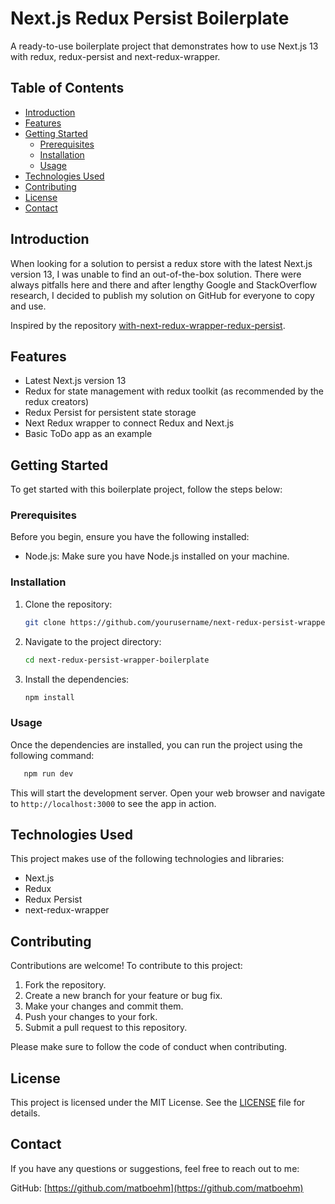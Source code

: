# Next.js Redux Persist Boilerplate

A ready-to-use boilerplate project that demonstrates how to use Next.js 13 with redux, redux-persist and next-redux-wrapper.

## Table of Contents

- [Introduction](#introduction)
- [Features](#features)
- [Getting Started](#getting-started)
    - [Prerequisites](#prerequisites)
    - [Installation](#installation)
    - [Usage](#usage)
- [Technologies Used](#technologies-used)
- [Contributing](#contributing)
- [License](#license)
- [Contact](#contact)

## Introduction

When looking for a solution to persist a redux store with the latest Next.js version 13, I was unable to find an out-of-the-box solution. There were always pitfalls here and there and after lengthy Google and StackOverflow research, I decided to publish my solution on GitHub for everyone to copy and use.

Inspired by the repository [with-next-redux-wrapper-redux-persist](https://github.com/fazlulkarimweb/with-next-redux-wrapper-redux-persist/tree/master).

## Features

- Latest Next.js version 13
- Redux for state management with redux toolkit (as recommended by the redux creators)
- Redux Persist for persistent state storage
- Next Redux wrapper to connect Redux and Next.js
- Basic ToDo app as an example

## Getting Started

To get started with this boilerplate project, follow the steps below:

### Prerequisites

Before you begin, ensure you have the following installed:

- Node.js: Make sure you have Node.js installed on your machine.

### Installation

1. Clone the repository:
   ```sh
   git clone https://github.com/yourusername/next-redux-persist-wrapper-boilerplate.git
   ```
2. Navigate to the project directory:
   ```sh
   cd next-redux-persist-wrapper-boilerplate
   ```
3. Install the dependencies:
   ```sh
   npm install
   ```

### Usage

Once the dependencies are installed, you can run the project using the following command:

```sh
   npm run dev
   ```

This will start the development server. Open your web browser and navigate to `http://localhost:3000` to see the app in action.

## Technologies Used

This project makes use of the following technologies and libraries:

- Next.js
- Redux
- Redux Persist
- next-redux-wrapper

## Contributing

Contributions are welcome! To contribute to this project:

1. Fork the repository.
2. Create a new branch for your feature or bug fix.
3. Make your changes and commit them.
4. Push your changes to your fork.
5. Submit a pull request to this repository. 

Please make sure to follow the code of conduct when contributing.

## License

This project is licensed under the MIT License. See the [LICENSE](LICENSE.md) file for details.

## Contact

If you have any questions or suggestions, feel free to reach out to me:

GitHub: [https://github.com/matboehm](https://github.com/matboehm)